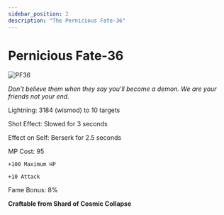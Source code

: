 ```yaml
---
sidebar_position: 2
description: "The Pernicious Fate-36"
---
```


# Pernicious Fate-36

![PF36](https://vwiki.valorserver.com/api/item/picture/pernicious%20fate-36)

<i>Don't believe them when they say you'll become a demon. We are your friends not your end.</i>

Lightning: 3184 (wismod) to 10 targets

Shot Effect: Slowed for 3 seconds

Effect on Self: Berserk for 2.5 seconds

MP Cost: 95

    +100 Maximum HP
    
    +10 Attack

Fame Bonus: 8%

**Craftable from Shard of Cosmic Collapse**

